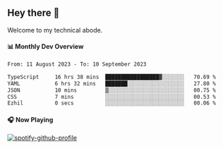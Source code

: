 ## Hey there 👋

Welcome to my technical abode.

#### 📊 Monthly Dev Overview
<!--START_SECTION:waka-->

```txt
From: 11 August 2023 - To: 10 September 2023

TypeScript     16 hrs 38 mins  █████████████████▓░░░░░░░   70.69 %
YAML           6 hrs 32 mins   ███████░░░░░░░░░░░░░░░░░░   27.80 %
JSON           10 mins         ▒░░░░░░░░░░░░░░░░░░░░░░░░   00.75 %
CSS            7 mins          ░░░░░░░░░░░░░░░░░░░░░░░░░   00.53 %
Ezhil          0 secs          ░░░░░░░░░░░░░░░░░░░░░░░░░   00.06 %
```

<!--END_SECTION:waka-->

#### 🎧 Now Playing

[![spotify-github-profile](https://spotify-github-profile.vercel.app/api/view?uid=james2mid&cover_image=true&theme=natemoo-re)](https://open.spotify.com/user/james2mid?si=2b3baf2b09cb499e)
